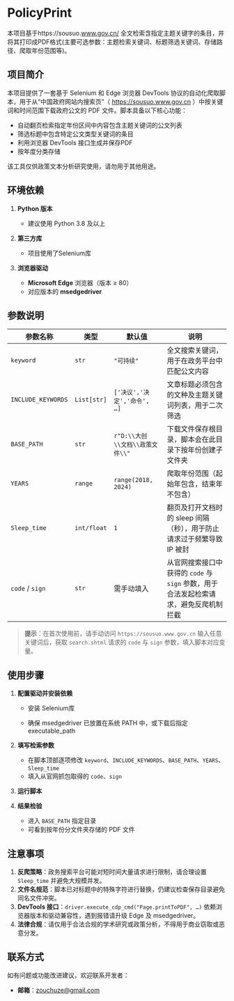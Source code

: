# PolicyPrint
本项目基于https://sousuo.www.gov.cn/ 全文检索含指定主题关键字的条目，并将其打印成PDF格式(主要可选参数：主题检索关键词、标题筛选关键词、存储路径、爬取年份范围等)。


## 项目简介

本项目提供了一套基于 Selenium 和 Edge 浏览器 DevTools 协议的自动化爬取脚本，用于从“中国政府网站内搜索页”（ https://sousuo.www.gov.cn ）中按关键词和时间范围下载政府公文的 PDF 文件。脚本具备以下核心功能：

- 自动翻页检索指定年份区间中内容包含主题关键词的公文列表  
- 筛选标题中包含特定公文类型关键词的条目  
- 利用浏览器 DevTools 接口生成并保存PDF  
- 按年度分类存储

该工具仅供政策文本分析研究使用，请勿用于其他用途。


## 环境依赖

1. **Python 版本**  

   - 建议使用 Python 3.8 及以上  

2. **第三方库**  

   - 项目使用了Selenium库

3. **浏览器驱动**

   - **Microsoft Edge** 浏览器（版本 ≥ 80）
   - 对应版本的 **msedgedriver**


## 参数说明

| 参数名称               | 类型          | 默认值                     | 说明                                                 |
| ------------------ | ----------- | ----------------------- | -------------------------------------------------- |
| `keyword`          | `str`       | `"可持续"`                 | 全文搜索关键词，用于在政务平台中匹配公文内容                             |
| `INCLUDE_KEYWORDS` | `List[str]` | `['决议','决定','命令', …]`   | 文章标题必须包含的文种及主题关键词列表，用于二次筛选                         |
| `BASE_PATH`        | `str`       | `r"D:\\大创\\文档\\政策文件\\"` | 下载文件保存根目录，脚本会在此目录下按年份创建子文件夹                        |
| `YEARS`            | `range`     | `range(2018, 2024)`     | 爬取年份范围（起始年包含，结束年不包含）                               |
| `Sleep_time`       | `int/float` | `1`                     | 翻页及打开文档时的 sleep 间隔（秒），用于防止请求过于频繁导致 IP 被封           |
| `code` / `sign`    | `str`       | 需手动填入                   | 从官网搜索接口中获得的 `code` 与 `sign` 参数，用于合法发起检索请求，避免反爬机制拦截 |

> **提示**：在首次使用前，请手动访问
> `https://sousuo.www.gov.cn`
> 输入任意关键词后，获取 `search.shtml` 请求的 `code` 与 `sign` 参数，填入脚本对应变量。


## 使用步骤

1. **配置驱动并安装依赖**

   - 安装 Selenium库

   - 确保 msedgedriver 已放置在系统 PATH 中，或下载后指定 executable_path
   
2. **填写检索参数**

   - 在脚本顶部逐项修改 `keyword`、`INCLUDE_KEYWORDS`、`BASE_PATH`、`YEARS`、`Sleep_time`
   - 填入从官网抓包取得的 `code`、`sign`

3. **运行脚本**

4. **结果检验**

   - 进入 `BASE_PATH` 指定目录
   - 可看到按年份分文件夹存储的 PDF 文件


## 注意事项

1. **反爬策略**：政务搜索平台可能对短时间大量请求进行限制，请合理设置 `Sleep_time` 并避免大规模并发。
2. **文件名规范**：脚本已对标题中的特殊字符进行替换，仍建议检查保存目录避免同名文件冲突。
3. **DevTools 接口**：`driver.execute_cdp_cmd("Page.printToPDF", …)` 依赖浏览器版本和驱动兼容性，遇到报错请升级 Edge 及 msedgedriver。
4. **法律合规**：请仅用于合法合规的学术研究或政策分析，不得用于商业窃取或恶意分发。


## 联系方式

如有问题或功能改进建议，欢迎联系开发者：

- **邮箱**：zouchuze@gmail.com
